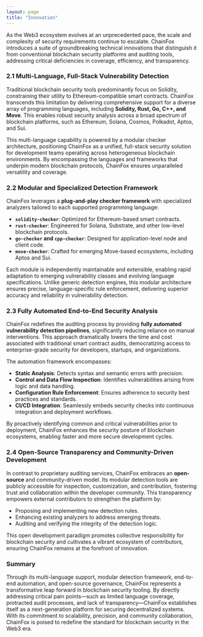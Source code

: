 ```yaml
---
layout: page
title: "Innovation"
---
```


As the Web3 ecosystem evolves at an unprecedented pace, the scale and complexity of security requirements continue to escalate. ChainFox introduces a suite of groundbreaking technical innovations that distinguish it from conventional blockchain security platforms and auditing tools, addressing critical deficiencies in coverage, efficiency, and transparency.

### 2.1 Multi-Language, Full-Stack Vulnerability Detection

Traditional blockchain security tools predominantly focus on Solidity, constraining their utility to Ethereum-compatible smart contracts. ChainFox transcends this limitation by delivering comprehensive support for a diverse array of programming languages, including **Solidity, Rust, Go, C++, and Move**. This enables robust security analysis across a broad spectrum of blockchain platforms, such as Ethereum, Solana, Cosmos, Polkadot, Aptos, and Sui.

This multi-language capability is powered by a modular checker architecture, positioning ChainFox as a unified, full-stack security solution for development teams operating across heterogeneous blockchain environments. By encompassing the languages and frameworks that underpin modern blockchain protocols, ChainFox ensures unparalleled versatility and coverage.

### 2.2 Modular and Specialized Detection Framework

ChainFox leverages a **plug-and-play checker framework** with specialized analyzers tailored to each supported programming language:

- **`solidity-checker`**: Optimized for Ethereum-based smart contracts.
- **`rust-checker`**: Engineered for Solana, Substrate, and other low-level blockchain protocols.
- **`go-checker` and `cpp-checker`**: Designed for application-level node and client code.
- **`move-checker`**: Crafted for emerging Move-based ecosystems, including Aptos and Sui.

Each module is independently maintainable and extensible, enabling rapid adaptation to emerging vulnerability classes and evolving language specifications. Unlike generic detection engines, this modular architecture ensures precise, language-specific rule enforcement, delivering superior accuracy and reliability in vulnerability detection.

### 2.3 Fully Automated End-to-End Security Analysis

ChainFox redefines the auditing process by providing **fully automated vulnerability detection pipelines**, significantly reducing reliance on manual interventions. This approach dramatically lowers the time and cost associated with traditional smart contract audits, democratizing access to enterprise-grade security for developers, startups, and organizations.

The automation framework encompasses:

- **Static Analysis**: Detects syntax and semantic errors with precision.
- **Control and Data Flow Inspection**: Identifies vulnerabilities arising from logic and data handling.
- **Configuration Rule Enforcement**: Ensures adherence to security best practices and standards.
- **CI/CD Integration**: Seamlessly embeds security checks into continuous integration and deployment workflows.

By proactively identifying common and critical vulnerabilities prior to deployment, ChainFox enhances the security posture of blockchain ecosystems, enabling faster and more secure development cycles.

### 2.4 Open-Source Transparency and Community-Driven Development

In contrast to proprietary auditing services, ChainFox embraces an **open-source** and community-driven model. Its modular detection tools are publicly accessible for inspection, customization, and contribution, fostering trust and collaboration within the developer community. This transparency empowers external contributors to strengthen the platform by:

- Proposing and implementing new detection rules.
- Enhancing existing analyzers to address emerging threats.
- Auditing and verifying the integrity of the detection logic.

This open development paradigm promotes collective responsibility for blockchain security and cultivates a vibrant ecosystem of contributors, ensuring ChainFox remains at the forefront of innovation.

### Summary

Through its multi-language support, modular detection framework, end-to-end automation, and open-source governance, ChainFox represents a transformative leap forward in blockchain security tooling. By directly addressing critical pain points—such as limited language coverage, protracted audit processes, and lack of transparency—ChainFox establishes itself as a next-generation platform for securing decentralized systems. With its commitment to scalability, precision, and community collaboration, ChainFox is poised to redefine the standard for blockchain security in the Web3 era.